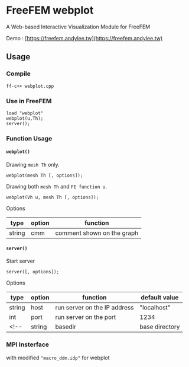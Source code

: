 # FreeFEM webplot
A Web-based Interactive Visualization Module for FreeFEM

Demo : [https://freefem.andylee.tw](https://freefem.andylee.tw)

## Usage
### Compile
```
ff-c++ webplot.cpp
```
### Use in FreeFEM
```
load "webplot"
webplot(u,Th);
server();
```
### Function Usage
#### `webplot()`
Drawing `mesh Th` only.
```
webplot(mesh Th [, options]);
```

Drawing both `mesh Th` and `FE function u`.
```
webplot(Vh u, mesh Th [, options]);
```

Options

| type| option | function |
|---|---|---|
|string| cmm | comment shown on the graph |

#### `server()`
Start server
```
server([, options]);
```

Options

| type| option | function | default value |
|---|---|---|---|
|string| host | run server on the IP address | "localhost" |
| int | port | run server on the port | 1234 |
<!--|string| basedir | base directory | "." |-->

### MPI Insterface
with modified `"macro_ddm.idp"` for webplot

